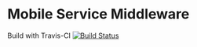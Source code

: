 # Mobile Service Middleware

Build with Travis-CI [![Build Status](https://travis-ci.org/minhld/MobileServiceMiddleware.svg?branch=master)](https://travis-ci.org/minhld/MobileServiceMiddleware)
